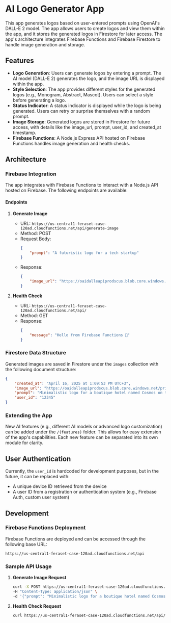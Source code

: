 # AI Logo Generator App

This app generates logos based on user-entered prompts using OpenAI's DALL-E 2 model. The app allows users to create logos and view them within the app, and it stores the generated logos in Firestore for later access. The app's architecture integrates Firebase Functions and Firebase Firestore to handle image generation and storage.

## Features

- **Logo Generation**: Users can generate logos by entering a prompt. The AI model (DALL-E 2) generates the logo, and the image URL is displayed within the app.
- **Style Selection**: The app provides different styles for the generated logos (e.g., Monogram, Abstract, Mascot). Users can select a style before generating a logo.
- **Status Indicator**: A status indicator is displayed while the logo is being generated. Users can retry or surprise themselves with a random prompt.
- **Image Storage**: Generated logos are stored in Firestore for future access, with details like the image_url, prompt, user_id, and created_at timestamp.
- **Firebase Functions**: A Node.js Express API hosted on Firebase Functions handles image generation and health checks.

## Architecture

### Firebase Integration

The app integrates with Firebase Functions to interact with a Node.js API hosted on Firebase. The following endpoints are available:

#### Endpoints

1. **Generate Image**
   - URL: `https://us-central1-feraset-case-120ad.cloudfunctions.net/api/generate-image`
   - Method: POST
   - Request Body:
     ```json
     {
         "prompt": "A futuristic logo for a tech startup"
     }
     ```
   - Response:
     ```json
     {
         "image_url": "https://oaidalleapiprodscus.blob.core.windows.net/private/org-OvxQSev59mqO........"
     }
     ```

2. **Health Check**
   - URL: `https://us-central1-feraset-case-120ad.cloudfunctions.net/api/`
   - Method: GET
   - Response:
     ```json
     {
         "message": "Hello from Firebase Functions 👋"
     }
     ```

### Firestore Data Structure

Generated images are saved in Firestore under the `images` collection with the following document structure:

```json
{
    "created_at": "April 16, 2025 at 1:09:53 PM UTC+3",
    "image_url": "https://oaidalleapiprodscus.blob.core.windows.net/private/...",
    "prompt": "Minimalistic logo for a boutique hotel named Cosmos on the Aegean coast of Turkey, featuring ocean waves and terracotta accents.",
    "user_id": "12345"
}
```

### Extending the App

New AI features (e.g., different AI models or advanced logo customization) can be added under the `/(features)` folder. This allows for easy extension of the app's capabilities. Each new feature can be separated into its own module for clarity.

## User Authentication

Currently, the `user_id` is hardcoded for development purposes, but in the future, it can be replaced with:
- A unique device ID retrieved from the device
- A user ID from a registration or authentication system (e.g., Firebase Auth, custom user system)

## Development

### Firebase Functions Deployment

Firebase Functions are deployed and can be accessed through the following base URL:
```
https://us-central1-feraset-case-120ad.cloudfunctions.net/api
```

### Sample API Usage

1. **Generate Image Request**
   ```bash
   curl -X POST https://us-central1-feraset-case-120ad.cloudfunctions.net/api/generate-image \
   -H "Content-Type: application/json" \
   -d '{"prompt": "Minimalistic logo for a boutique hotel named Cosmos"}'
   ```

2. **Health Check Request**
   ```bash
   curl https://us-central1-feraset-case-120ad.cloudfunctions.net/api/
   ```

